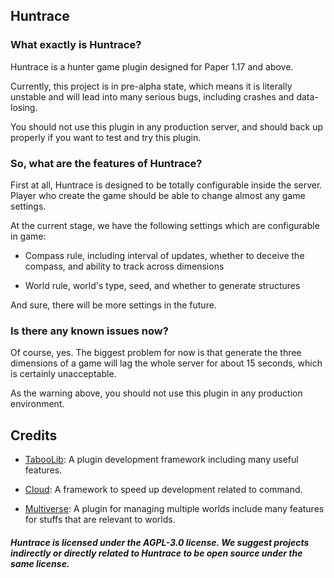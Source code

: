 ## Huntrace

### What exactly is Huntrace?


Huntrace is a hunter game plugin designed for Paper 1.17 and above.

Currently, this project is in pre-alpha state, which means it is literally unstable and will lead into many serious bugs, including crashes and data-losing.

You should not use this plugin in any production server, and should back up properly if you want to test and try this plugin.

### So, what are the features of Huntrace?

First at all, Huntrace is designed to be totally configurable inside the server. Player who create the game should be able to change almost any game settings.

At the current stage, we have the following settings which are configurable in game:

- Compass rule, including interval of updates, whether to deceive the compass, and ability to track across dimensions

- World rule, world's type, seed, and whether to generate structures

And sure, there will be more settings in the future.

### Is there any known issues now?

Of course, yes. The biggest problem for now is that generate the three dimensions of a game will lag the whole server for about 15 seconds, which is certainly unacceptable.

As the warning above, you should not use this plugin in any production environment.

## Credits

- [TabooLib](https://github.com/TabooLib/TabooLib): A plugin development framework including many useful features.

- [Cloud](https://github.com/Incendo/cloud): A framework to speed up development related to command.

- [Multiverse](https://github.com/Multiverse/Multiverse-Core): A plugin for managing multiple worlds include many features for stuffs that are relevant to worlds.

#### *Huntrace is licensed under the AGPL-3.0 license. We suggest projects indirectly or directly related to Huntrace to be open source under the same license.*